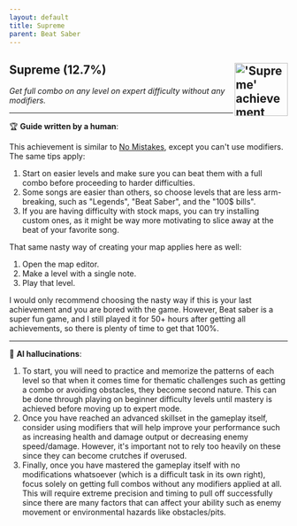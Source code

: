 ```yaml
---
layout: default
title: Supreme
parent: Beat Saber
---
```


## Supreme (12.7%) <img align="right" src="https://cdn.cloudflare.steamstatic.com/steamcommunity/public/images/apps/620980/38393ecfa619c380fa0f90c2b8c03f9ba94474f0.jpg" alt="'Supreme' achievement icon" width="96" height="96">

_Get full combo on any level on expert difficulty without any modifiers._

---

:trophy: **Guide written by a human**:

This achievement is similar to [No Mistakes](No_Mistakes.md), except you can't use modifiers. The same tips apply:
1. Start on easier levels and make sure you can beat them with a full combo before proceeding to harder difficulties.
2. Some songs are easier than others, so choose levels that are less arm-breaking, such as "Legends", "Beat Saber", and the "100$ bills".
3. If you are having difficulty with stock maps, you can try installing custom ones, as it might be way more motivating to slice away at the beat of your favorite song.

That same nasty way of creating your map applies here as well:
1. Open the map editor.
2. Make a level with a single note.
3. Play that level.

I would only recommend choosing the nasty way if this is your last achievement and you are bored with the game. However, Beat saber is a super fun game, and I still played it for 50+ hours after getting all achievements, so there is plenty of time to get that 100%.

---

:robot: **AI hallucinations**:

1. To start, you will need to practice and memorize the patterns of each level so that when it comes time for thematic challenges such as getting a combo or avoiding obstacles, they become second nature. This can be done through playing on beginner difficulty levels until mastery is achieved before moving up to expert mode.
2. Once you have reached an advanced skillset in the gameplay itself, consider using modifiers that will help improve your performance such as increasing health and damage output or decreasing enemy speed/damage. However, it's important not to rely too heavily on these since they can become crutches if overused.
3. Finally, once you have mastered the gameplay itself with no modifications whatsoever (which is a difficult task in its own right), focus solely on getting full combos without any modifiers applied at all. This will require extreme precision and timing to pull off successfully since there are many factors that can affect your ability such as enemy movement or environmental hazards like obstacles/pits.
